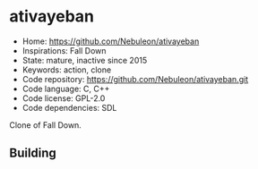 # ativayeban

- Home: https://github.com/Nebuleon/ativayeban
- Inspirations: Fall Down
- State: mature, inactive since 2015
- Keywords: action, clone
- Code repository: https://github.com/Nebuleon/ativayeban.git
- Code language: C, C++
- Code license: GPL-2.0
- Code dependencies: SDL

Clone of Fall Down.

## Building
